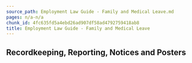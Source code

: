 ```yaml
---
source_path: Employment Law Guide - Family and Medical Leave.md
pages: n/a-n/a
chunk_id: 4fc635fd5a4ebd26ad907df58ad4792759418ab8
title: Employment Law Guide - Family and Medical Leave
---
```

## Recordkeeping, Reporting, Notices and Posters
